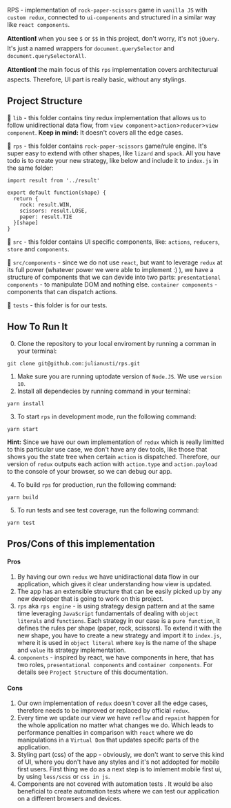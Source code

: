 RPS - implementation of `rock-paper-scissors` game in `vanilla JS` with `custom redux`, connected to `ui-components` and structured in a similar way like `react components`.

**Attention❗** when you see `$` or `$$` in this project, don't worry, it's not `jQuery`. It's just a named wrappers for `document.querySelector` and `document.querySelectorAll`.

**Attention❗** the main focus of this `rps` implementation covers architecturual aspects. Therefore, UI part is really basic, without any stylings.

## Project Structure

📁 `lib` - this folder contains tiny redux implementation that allows us to follow unidirectional data flow, from `view component`>`action`>`reducer`>`view component`.
**Keep in mind:** It doesn't covers all the edge cases.

📁 `rps` - this folder contains `rock-paper-scissors` game/rule engine. It's super easy to extend with other shapes, like `lizard` and `spock`.
All you have todo is to create your new strategy, like below and include it to `index.js` in the same folder:

```
import result from '../result'

export default function(shape) {
  return {
    rock: result.WIN,
    scissors: result.LOSE,
    paper: result.TIE
  }[shape]
}
```

📁 `src` - this folder contains UI specific components, like: `actions`, `reducers`, `store` and `components`.

📁 `src/components` - since we do not use `react`, but want to leverage `redux` at its full power (whatever power we were able to implement :) ), we have a structure of components that we can devide into two parts: `presentational components` - to manipulate DOM and nothing else. `container components` - components that can dispatch actions.

📁 `tests` - this folder is for our tests.

## How To Run It
0. Clone the repository to your local enviroment by running a comman in your terminal:
```
git clone git@github.com:julianusti/rps.git
```
1. Make sure you are running uptodate version of `Node.JS`. We use `version 10`.
2. Install all dependecies by running command in your terminal:

```
yarn install
```

3. To start `rps` in development mode, run the following command:

```
yarn start
```
**Hint:** Since we have our own implementation of `redux` which is really limitted to this particular use case, we don't have any dev tools, like those that shows you the state tree when certain `action` is dispatched. Therefore, our version of `redux` outputs each action with `action.type` and `action.payload` to the console of your browser, so we can debug our app.

4. To build `rps` for production, run the following command:

```
yarn build
```

5. To run tests and see test coverage, run the following command:

```
yarn test
```

## Pros/Cons of this implementation

#### Pros
1. By having our own `redux` we have unidiractional data flow in our application, which gives it clear understanding how view is updated.
2. The app has an extensible structure that can be easily picked up by any new developer that is going to work on this project.
3. `rps` aka `rps engine` - is using strategy design pattern and at the same time leveraging `JavaScript` fundamentals of dealing with `object literals` and `functions`. Each strategy in our case is a `pure function`, it defines the rules per shape (paper, rock, scissors). To extend it with the new shape, you have to create a new strategy and import it to `index.js`, where it is used in `object literal` where `key` is the name of the shape and `value` its strategy implementation.
4. `components` - inspired by react, we have components in here, that has two roles, `presentational components` and `container components`. For details see `Project Structure` of this documentation.

#### Cons
1. Our own implementation of `redux` doesn't cover all the edge cases, therefore needs to be improved or replaced by official `redux`.
2. Every time we update our view we have `reflow` and `repaint` happen for the whole application no matter what changes we do. Which leads to performance penalties in comparison with `react` where we do manipulations in a `Virtual Dom` that updates specifc parts of the application. 
3. Styling part (css) of the app - obviously, we don't want to serve this kind of UI, where you don't have any styles and it's not addopted for mobile first users. First thing we do as a next step is to imlement mobile first ui, by using `less/scss` or `css in js`.
4. Components are not covered with automation tests . It would be also beneficial to create automation tests where we can test our application on a different browsers and devices.


